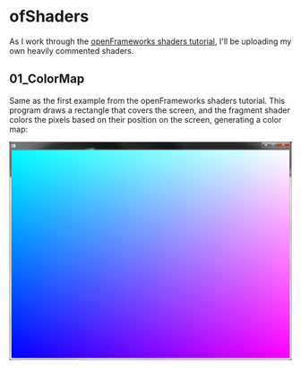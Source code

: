 # ofShaders #

As I work through the [openFrameworks shaders tutorial](http://openframeworks.cc/tutorials/graphics/shaders.html), I'll be uploading my own heavily commented shaders.

## 01_ColorMap ##

Same as the first example from the openFrameworks shaders tutorial.  This program draws a rectangle that covers the screen, and the fragment shader colors the pixels based on their position on the screen, generating a color map: 

![01_ColorMap](./01_ColorMap_Result.png "Results from 01_ColorMap")


